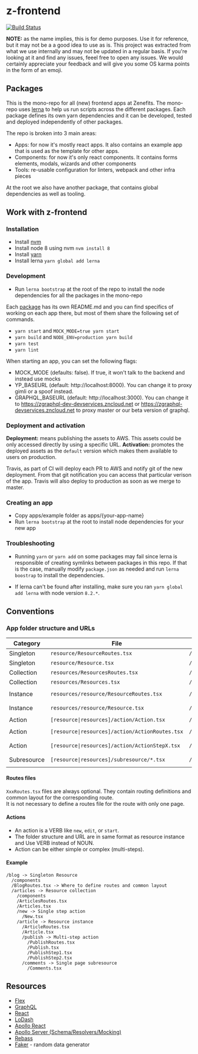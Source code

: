 # z-frontend

[![Build Status](https://travis-ci.org/zenefits/ui-demo.svg?branch=master)](https://travis-ci.org/zenefits/ui-demo)

**NOTE:** as the name implies, this is for demo purposes. Use it for reference, but it may not be a a good idea to use as is. This project was extracted from what we use internally and may not be updated in a regular basis. If you're looking at it and find any issues, feeel free to open any issues. We would certainly appreciate your feedback and will give you some OS karma points in the form of an emoji. 

## Packages

This is the mono-repo for all (new) frontend apps at Zenefits. The mono-repo uses [lerna](github.com/lerna/lerna/) to help us run scripts across the different packages. Each package defines its own yarn dependencies and it can be developed, tested and deployed independently of other packages.

The repo is broken into 3 main areas:

* Apps: for now it's mostly react apps. It also contains an example app that is used as the template for other apps.
* Components: for now it's only react components. It contains forms elements, modals, wizards and other components
* Tools: re-usable configuration for linters, webpack and other infra pieces

At the root we also have another package, that contains global dependencies as well as tooling.


## Work with z-frontend
### Installation

* Install [nvm](https://github.com/creationix/nvm)
* Install node 8 using nvm `nvm install 8`
* Install [yarn](https://yarnpkg.com/lang/en/docs/install/#alternatives-tab)
* Install lerna `yarn global add lerna`

### Development

* Run `lerna bootstrap` at the root of the repo to install the node dependencies for all the packages in the mono-repo

Each [package](#packages) has its own README.md and you can find specifics of working on each app there, but most of them share the following set of commands.

* `yarn start` and `MOCK_MODE=true yarn start`
* `yarn build` and `NODE_ENV=production yarn build`
* `yarn test`
* `yarn lint`

When starting an app, you can set the following flags:

* MOCK_MODE (defaults: false). If true, it won't talk to the backend and instead use mocks
* YP_BASEURL (default:  http://localhost:8000). You can change it to proxy gimli or a spoof instead.
* GRAPHQL_BASEURL (default: http://localhost:3000). You can change it to https://zgraphql-dev-devservices.zncloud.net or https://zgraphql-devservices.zncloud.net to proxy master or our beta version of graphql.

### Deployment and activation

**Deployment:** means publishing the assets to AWS. This assets could be only accessed directly by using a specific URL.
**Activation:** promotes the deployed assets as the `default` version which makes them available to users on production.

Travis, as part of CI will deploy each PR to AWS and notify git of the new deployment. From that git notification you can access that particular verison of the app.
Travis will also deploy to production as soon as we merge to master.

### Creating an app

* Copy apps/example folder as apps/{your-app-name}
* Run `lerna bootstrap` at the root to install node dependencies for your new app

### Troubleshooting

  * Running `yarn` or `yarn add` on some packages may fail since lerna is responsible of creating symlinks between packages in this repo. If that is the case, manually modify `package.json` as needed and run `lerna boostrap` to install the dependencies.

  * If lerna can't be found after installing, make sure you ran `yarn global add lerna` with node version `8.2.*`.


## Conventions
### App folder structure and URLs

Category | File | URL | Example
--- | --- | --- | ---
Singleton | `resource/ResourceRoutes.tsx` | `/resource/*` | `/blog/BlogRoutes.tsx -> /blog/*`
Singleton | `resource/Resource.tsx` | `/resource` | `/blog/Blog.tsx -> /blog`
Collection | `resources/ResourcesRoutes.tsx` | `/resources/*` | `/articles/ArticlesRoutes.tsx -> /articles/*`
Collection | `resources/Resources.tsx` | `/resources` | `/articles/Articles.tsx -> /articles`
Instance | `resources/resource/ResourceRoutes.tsx` | `/resources/:id/*` | `/articles/article/ArticleRoutes.tsx -> /articles/:id/*`
Instance | `resources/resource/Resource.tsx` | `/resources/:id` | `/articles/article/Article.tsx -> /articles/:id/*`
Action | `[resource\|resources]/action/Action.tsx` | `/resource[s/:id]/action` | `/articles/new/New.tsx -> /articles/new`
Action | `[resource\|resources]/action/ActionRoutes.tsx` | `/resource[s/:id]/action/*` | `/articles/article/publish/PublishRoutes.tsx -> /articles/:id/publish/*`
Action | `[resource\|resources]/action/ActionStepX.tsx` |  `/resource[s/:id]/action/stepX` | `/articles/article/publish/PublishStep1.tsx -> /articles/:id/publish/step1`
Subresource | `[resource\|resources]/subresource/*.tsx` | `/resource[s/:id]/subresource` | `/blog/articles/comments/* -> /blog/articles/:id/comments/*`

#### Routes files
`XxxRoutes.tsx` files are always optional. They contain routing definitions and common layout for the corresponding route.  
It is not necessary to define a routes file for the route with only one page.

#### Actions
- An action is a VERB like `new`, `edit`, or `start`.
- The folder structure and URL are in same format as resource instance and Use VERB instead of NOUN.
- Action can be either simple or complex (multi-steps).

#### Example
```
/blog -> Singleton Resource
  /components
  /BlogRoutes.tsx -> Where to define routes and common layout
  /articles -> Resource collection
    /components
    /ArticlesRoutes.tsx
    /Articles.tsx
    /new -> Single step action
      /New.tsx
    /article -> Resource instance
      /ArticleRoutes.tsx
      /Article.tsx
      /publish -> Multi-step action
        /PublishRoutes.tsx
        /Publish.tsx
        /PublishStep1.tsx
        /PublishStep2.tsx
      /comments -> Single page subresource
        /Comments.tsx
```


## Resources

* [Flex](https://css-tricks.com/snippets/css/a-guide-to-flexbox/)
* [GraphQL](http://graphql.org/learn/queries/)
* [React](https://facebook.github.io/react/docs)
* [LoDash](https://lodash.com/docs)
* [Apollo React](http://dev.apollodata.com/react)
* [Apollo Server (Schema/Resolvers/Mocking)](http://dev.apollodata.com/tools/graphql-tools/resolvers.html)
* [Rebass](http://jxnblk.com/rebass/getting-started)
* [Faker](https://cdn.rawgit.com/Marak/faker.js/master/examples/browser/index.html) - random data generator
